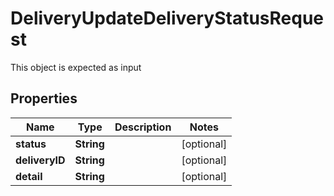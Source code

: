 

# DeliveryUpdateDeliveryStatusRequest

This object is expected as input
## Properties

Name | Type | Description | Notes
------------ | ------------- | ------------- | -------------
**status** | **String** |  |  [optional]
**deliveryID** | **String** |  |  [optional]
**detail** | **String** |  |  [optional]




